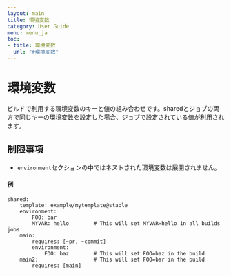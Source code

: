 ```yaml
---
layout: main
title: 環境変数
category: User Guide
menu: menu_ja
toc:
- title: 環境変数
  url: "#環境変数"
---
```


# 環境変数

ビルドで利用する環境変数のキーと値の組み合わせです。sharedとジョブの両方で同じキーの環境変数を設定した場合、ジョブで設定されている値が利用されます。

## 制限事項
- `environment`セクションの中ではネストされた環境変数は展開されません。

#### 例

```
shared:
    template: example/mytemplate@stable
    environment:
        FOO: bar
        MYVAR: hello        # This will set MYVAR=hello in all builds
jobs:
    main:
        requires: [~pr, ~commit]
        environment:
            FOO: baz        # This will set FOO=baz in the build
    main2:                  # This will set FOO=bar in the build
        requires: [main]
```
